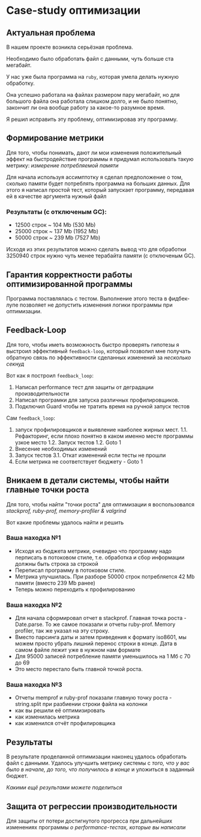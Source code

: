 # Case-study оптимизации

## Актуальная проблема
В нашем проекте возникла серьёзная проблема.

Необходимо было обработать файл с данными, чуть больше ста мегабайт.

У нас уже была программа на `ruby`, которая умела делать нужную обработку.

Она успешно работала на файлах размером пару мегабайт, но для большого файла она работала слишком долго, и не было понятно, закончит ли она вообще работу за какое-то разумное время.

Я решил исправить эту проблему, оптимизировав эту программу.

## Формирование метрики
Для того, чтобы понимать, дают ли мои изменения положительный эффект на быстродействие программы я придумал использовать такую метрику: *измерение потребляемой памяти*

Для начала используя ассимптотку я сделал предположение о том, сколько памяти будет потреблять программа на больших данных.
Для этого я написал простой тест, который запускает программу, передавая ей в качестве аргумента нужный файл

### Результаты (с отключеным GC):
* 12500 строк ~ 104 Mb (530 Mb)
* 25000 строк ~ 137 Mb (1952 Mb)
* 50000 строк ~ 239 Mb (7527 Mb)

Исходя из этих результатов можно сделать вывод что для обработки 3250940 строк нужно чуть менее терабайта памяти (с отключеным GC).
## Гарантия корректности работы оптимизированной программы
Программа поставлялась с тестом. Выполнение этого теста в фидбек-лупе позволяет не допустить изменения логики программы при оптимизации.

## Feedback-Loop
Для того, чтобы иметь возможность быстро проверять гипотезы я выстроил эффективный `feedback-loop`, который позволил мне получать обратную связь по эффективности сделанных изменений за *несколько секнуд*

Вот как я построил `feedback_loop`:
1. Написал performance тест для защиты от деградации производительности
2. Написал програмки для запуска различных профилировщиков.
3. Подключил Guard чтобы не тратить время на ручной запуск тестов

Сам `feedback_loop`:
1. запуск профилировщиков и выявление наиболее жирных мест.
1.1. Рефакторинг, если плохо понятно в каком именно месте программы узкое место
1.2. Запуск тестов
1.2. Goto 1
2. Внесение необходимых изменений
3. Запуск тестов
3.1. Откат изменений если тесты не прошли
4. Если метрика не соответствует бюджету - Goto 1

## Вникаем в детали системы, чтобы найти главные точки роста
Для того, чтобы найти "точки роста" для оптимизации я воспользовался *stackprof, ruby-prof, memory-profiler & valgrind*

Вот какие проблемы удалось найти и решить

### Ваша находка №1
- Исходя из бюджета метрики, очевидно что программу надо перписать в потоковом стиле, т.е. обработка и сбор информации должны быть строка за строкой
- Переписал программу в потоковом стиле.
- Метрика улучшилась. При разборе 50000 строк потребляется 42 Mb памяти (вместо 239 Mb ранее)
- Теперь можно переходить к профилированию

### Ваша находка №2
- Для начала сформировал отчет в stackprof. Главная точка роста - Date.parse. То же самое показали и отчеты ruby-prof. Memory profiler, так же указал на эту строку.
- Вместо парсинга даты и затем приведения к формату iso8601, мы можем просто убрать лишний перенос строки в конце. Дата в самом файле лежит уже в нужном нам формате
- Для 95000 записей потребление памяти уменьшилось на 1 Мб с 70 до 69
- Это место перестало быть главной точкой роста.

### Ваша находка №3
- Отчеты memprof и ruby-prof показали главную точку роста - string.split при разбиении строки файла на колонки
- как вы решили её оптимизировать
- как изменилась метрика
- как изменился отчёт профилировщика

## Результаты
В результате проделанной оптимизации наконец удалось обработать файл с данными.
Удалось улучшить метрику системы с *того, что у вас было в начале, до того, что получилось в конце* и уложиться в заданный бюджет.

*Какими ещё результами можете поделиться*

## Защита от регрессии производительности
Для защиты от потери достигнутого прогресса при дальнейших изменениях программы *о performance-тестах, которые вы написали*

